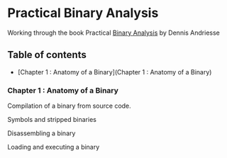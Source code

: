 # Practical Binary Analysis

Working through the book Practical [Binary Analysis](https://www.amazon.co.uk/Practical-Binary-Analysis-Dennis-Andriesse/dp/1593279124) by Dennis Andriesse

## Table of contents
* [Chapter 1 : Anatomy of a Binary](Chapter 1 : Anatomy of a Binary)

### Chapter 1 : Anatomy of a Binary

Compilation of a binary from source code. 

Symbols and stripped binaries

Disassembling a binary

Loading and executing a binary


